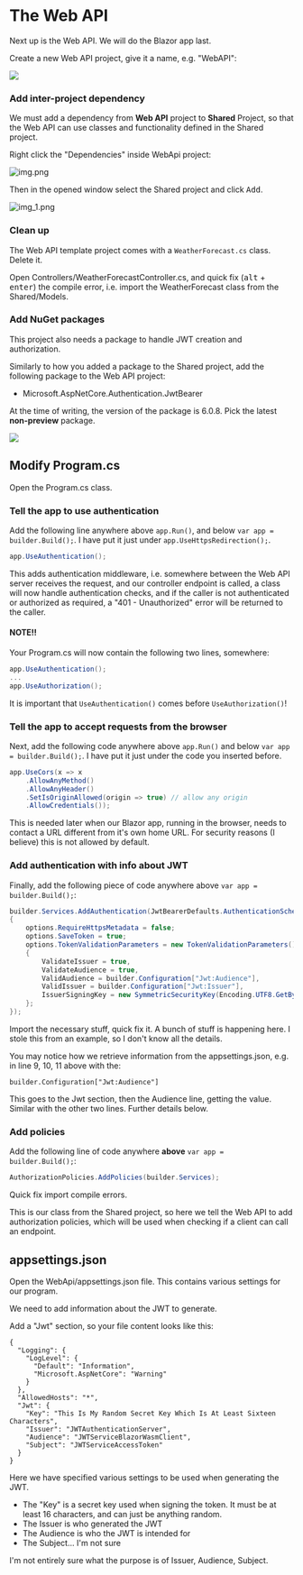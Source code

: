 # The Web API
Next up is the Web API. We will do the Blazor app last.

Create a new Web API project, give it a name, e.g. "WebAPI":

![](Resources/CreateWebAPI.gif)

### Add inter-project dependency
We must add a dependency from **Web API** project to **Shared** Project, so that the Web API can use classes and functionality defined in the Shared project.

Right click the "Dependencies" inside WebApi project:

![img.png](Resources/AddRef.png)

Then in the opened window select the Shared project and click <kbd>Add</kbd>.

![img_1.png](Resources/SelectShared.png)

### Clean up
The Web API template project comes with a `WeatherForecast.cs` class. Delete it.

Open Controllers/WeatherForecastController.cs, and quick fix (<kbd>alt</kbd> + <kbd>enter</kbd>) the compile error, i.e. import the WeatherForecast class from the Shared/Models.

### Add NuGet packages
This project also needs a package to handle JWT creation and authorization.

Similarly to how you added a package to the Shared project, add the following package to the Web API project:

* Microsoft.AspNetCore.Authentication.JwtBearer

At the time of writing, the version of the package is 6.0.8. Pick the latest **non-preview** package.

![](Resources/AddJwtPackage.png)

## Modify Program.cs
Open the Program.cs class.

### Tell the app to use authentication

Add the following line anywhere above `app.Run()`, and below `var app = builder.Build();`. I have put it just under `app.UseHttpsRedirection();`.

```csharp
app.UseAuthentication();
```

This adds authentication middleware, i.e. somewhere between the Web API server receives the request, and our controller endpoint is called, a class will now handle authentication checks, and if the caller is not authenticated or authorized as required, a "401 - Unauthorized" error will be returned to the caller.

#### NOTE!!

Your Program.cs will now contain the following two lines, somewhere:

```csharp
app.UseAuthentication();
...
app.UseAuthorization();
```

It is important that `UseAuthentication()` comes before `UseAuthorization()`!

### Tell the app to accept requests from the browser

Next, add the following code anywhere above `app.Run()` and below `var app = builder.Build();`. I have put it just under the code you inserted before.

```csharp
app.UseCors(x => x
    .AllowAnyMethod()
    .AllowAnyHeader()
    .SetIsOriginAllowed(origin => true) // allow any origin
    .AllowCredentials());
```

This is needed later when our Blazor app, running in the browser, needs to contact a URL different from it's own home URL. For security reasons (I believe) this is not allowed by default. 

### Add authentication with info about JWT
Finally, add the following piece of code anywhere above `var app = builder.Build();`:

```csharp
builder.Services.AddAuthentication(JwtBearerDefaults.AuthenticationScheme).AddJwtBearer(options =>
{
    options.RequireHttpsMetadata = false;
    options.SaveToken = true;
    options.TokenValidationParameters = new TokenValidationParameters()
    {
        ValidateIssuer = true,
        ValidateAudience = true,
        ValidAudience = builder.Configuration["Jwt:Audience"],
        ValidIssuer = builder.Configuration["Jwt:Issuer"],
        IssuerSigningKey = new SymmetricSecurityKey(Encoding.UTF8.GetBytes(builder.Configuration["Jwt:Key"]))
    };
});
```
Import the necessary stuff, quick fix it.
A bunch of stuff is happening here. I stole this from an example, so I don't know all the details.

You may notice how we retrieve information from the appsettings.json, e.g. in line 9, 10, 11 above with the:

`builder.Configuration["Jwt:Audience"]`

This goes to the Jwt section, then the Audience line, getting the value. Similar with the other two lines. Further details below.

### Add policies
Add the following line of code anywhere **above** `var app = builder.Build();`:

```csharp
AuthorizationPolicies.AddPolicies(builder.Services);
```

Quick fix import compile errors.

This is our class from the Shared project, so here we tell the Web API to add authorization policies, which will be used when checking if a client can call an endpoint.

## appsettings.json
Open the WebApi/appsettings.json file. This contains various settings for our program.

We need to add information about the JWT to generate.

Add a "Jwt" section, so your file content looks like this:

```json{9-14}
{
  "Logging": {
    "LogLevel": {
      "Default": "Information",
      "Microsoft.AspNetCore": "Warning"
    }
  },
  "AllowedHosts": "*",
  "Jwt": {
    "Key": "This Is My Random Secret Key Which Is At Least Sixteen Characters",
    "Issuer": "JWTAuthenticationServer",
    "Audience": "JWTServiceBlazorWasmClient",
    "Subject": "JWTServiceAccessToken"
  }
}
```

Here we have specified various settings to be used when generating the JWT. 
* The "Key" is a secret key used when signing the token. It must be at least 16 characters, and can just be anything random.
* The Issuer is who generated the JWT
* The Audience is who the JWT is intended for
* The Subject... I'm not sure

I'm not entirely sure what the purpose is of Issuer, Audience, Subject. 

